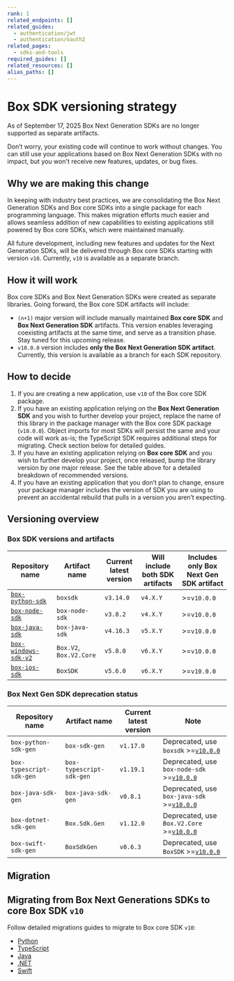 ```yaml
---
rank: 1
related_endpoints: []
related_guides:
  - authentication/jwt
  - authentication/oauth2
related_pages:
  - sdks-and-tools
required_guides: []
related_resources: []
alias_paths: []
---
```


# Box SDK versioning strategy

As of September 17, 2025 Box Next Generation SDKs are no longer supported as separate artifacts.

Don’t worry, your existing code will continue to work without changes. You can still use your applications based on Box Next Generation SDKs with no impact, but you won't receive new features, updates, or bug fixes.

## Why we are making this change

In keeping with industry best practices, we are consolidating the Box Next Generation SDKs and Box core SDKs into a single package for each programming language. This makes migration efforts much easier and allows seamless addition of new capabilities to existing applications still powered by Box core SDKs, which were maintained manually.

All future development, including new features and updates for the Next Generation SDKs, will be delivered through Box core SDKs starting with version `v10`. Currently, `v10` is available as a separate branch.

## How it will work

Box core SDKs and Box Next Generation SDKs were created as separate libraries. Going forward, the Box core SDK artifacts will include:

- `(n+1)` major version will include manually maintained **Box core SDK** and **Box Next Generation SDK** artifacts. This version enables leveraging coexisting artifacts at the same time, and serve as a transition phase. Stay tuned for this upcoming release.
- `v10.0.0` version includes **only the Box Next Generation SDK artifact**. Currently, this version is available as a branch for each SDK repository.

## How to decide

1. If you are creating a new application, use `v10` of the Box core SDK package.
2. If you have an existing application relying on the **Box Next Generation SDK** and you wish to further develop your project, replace the name of this library in the package manager with the Box core SDK package (`v10.0.0`). Object imports for most SDKs will persist the same and your code will work as-is; the TypeScript SDK requires additional steps for migrating. Check section below for detailed guides.
3. If you have an existing application relying on **Box core SDK** and you wish to further develop your project, once released, bump the library version by one major release. See the table above for a detailed breakdown of recommended versions.
4. If you have an existing application that you don’t plan to change, ensure your package manager includes the version of SDK you are using to prevent an accidental rebuild that pulls in a version you aren’t expecting.

## Versioning overview

### Box SDK versions and artifacts

| Repository name  | Artifact name |  Current latest version | Will include both SDK artifacts | Includes only Box Next Gen SDK artifact |
|--------------|------|---------|----------|----------|
| [`box-python-sdk`][python-repo] | `boxsdk` | `v3.14.0` | `v4.X.Y` | >=`v10.0.0`  |
| [`box-node-sdk`][node-repo]  | `box-node-sdk` |`v3.8.2`  | `v4.X.Y` | >=`v10.0.0`  |
| [`box-java-sdk`][java-repo] |  `box-java-sdk` | `v4.16.3`  | `v5.X.Y`| >=`v10.0.0`  |
| [`box-windows-sdk-v2`][windows-repo] | `Box.V2`, `Box.V2.Core` | `v5.8.0`  | `v6.X.Y`| >=`v10.0.0`  |
| [`box-ios-sdk`][ios-repo] | `BoxSDK` | `v5.6.0`  | `v6.X.Y`| >=`v10.0.0`  |

### Box Next Gen SDK deprecation status

| Repository name | Artifact name | Current latest version  | Note  |
|------|---------------|-------------------------|-------|
|`box-python-sdk-gen` | `box-sdk-gen` | `v1.17.0` | Deprecated, use `boxsdk` >=[`v10.0.0`][python-v10] |
| `box-typescript-sdk-gen` | `box-typescript-sdk-gen` | `v1.19.1` | Deprecated, use `box-node-sdk` >=[`v10.0.0`][node-v10] |
| `box-java-sdk-gen` | `box-java-sdk-gen` |`v0.8.1`  | Deprecated, use `box-java-sdk` >=[`v10.0.0`][java-v10]  |
| `box-dotnet-sdk-gen` | `Box.Sdk.Gen` | `v1.12.0` | Deprecated, use `Box.V2.Core` >=[`v10.0.0`][windows-v10] |
| `box-swift-sdk-gen` | `BoxSdkGen` | `v0.6.3`  | Deprecated, use `BoxSDK` >=[`v10.0.0`][ios-v10] |

## Migration 

## Migrating from Box Next Generations SDKs to core Box SDK `v10`

Follow detailed migrations guides to migrate to Box core SDK `v10`:

- [Python][python-migration]
- [TypeScript][ts-migration]
- [Java][java-migration]
- [.NET][dotnet-migration]
- [Swift][swift-migration]

[node-repo]: https://github.com/box/box-node-sdk
[windows-repo]: https://github.com/box/box-windows-sdk-v2
[java-repo]: https://github.com/box/box-java-sdk
[python-repo]: https://github.com/box/box-python-sdk
[ios-repo]: https://github.com/box/box-ios-sdk

[java-v10]: https://github.com/box/box-java-sdk/tree/sdk-gen
[ios-v10]: https://github.com/box/box-ios-sdk/tree/sdk-gen
[node-v10]: https://github.com/box/box-windows-sdk-v2/tree/sdk-gen
[python-v10]: https://github.com/box/box-python-sdk/tree/sdk-gen
[windows-v10]: https://github.com/box/box-windows-sdk-v2/tree/sdk-gen

[java-migration]: https://github.com/box/box-java-sdk/blob/sdk-gen/migration-guides/from-box-java-sdk-gen-v0-to-box-java-sdk-v10.md
[python-migration]: https://github.com/box/box-python-sdk/blob/sdk-gen/migration-guides/from-box-python-sdk-gen-v1-to-box-python-sdk-v10.md
[swift-migration]: https://github.com/box/box-ios-sdk/blob/sdk-gen/migration-guides/from-box-swift-sdk-gen-v0-to-box-ios-sdk-v10.md
[ts-migration]: https://github.com/box/box-node-sdk/blob/sdk-gen/docs/migration-guides/from-box-typescript-sdk-gen-v1-to-box-node-sdk-v10.md
[dotnet-migration]: https://github.com/box/box-windows-sdk-v2/blob/sdk-gen/migration-guides/from-dotnet-sdk-gen-v1-to-box-windows-sdk-v10.md